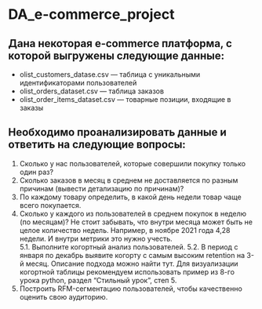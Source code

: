 # DA_e-commerce_project
## Дана некоторая e-commerce платформа, с которой выгружены следующие данные:
  *  olist_customers_datase.csv — таблица с уникальными идентификаторами пользователей
  * olist_orders_dataset.csv —  таблица заказов
  * olist_order_items_dataset.csv —  товарные позиции, входящие в заказы

## Необходимо проанализировать данные и ответить на следующие вопросы:
1. Сколько у нас пользователей, которые совершили покупку только один раз? 
2. Сколько заказов в месяц в среднем не доставляется по разным причинам (вывести детализацию по причинам)? 
3. По каждому товару определить, в какой день недели товар чаще всего покупается. 
4. Сколько у каждого из пользователей в среднем покупок в неделю (по месяцам)? Не стоит забывать, что внутри месяца может быть не целое количество недель. Например, в ноябре 2021 года 4,28 недели. И внутри метрики это нужно учесть.  
5.1. Выполните когортный анализ пользователей.
5.2. В период с января по декабрь выявите когорту с самым высоким retention на 3-й месяц. Описание подхода можно найти тут. Для визуализации когортной таблицы рекомендуем использовать пример из 8-го урока python, раздел “Стильный урок”, степ 5. 
6. Построить RFM-сегментацию пользователей, чтобы качественно оценить свою аудиторию.

